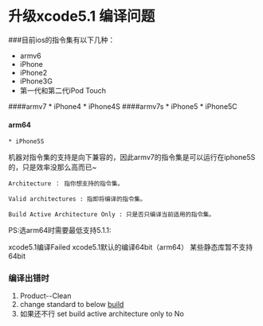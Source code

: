
# 升级xcode5.1 编译问题
###目前ios的指令集有以下几种：

* armv6
* iPhone
* iPhone2
* iPhone3G
* 第一代和第二代iPod Touch

####armv7
	* iPhone4
	* iPhone4S
####armv7s
	* iPhone5
	* iPhone5C
#### arm64
	* iPhone5S
 
 机器对指令集的支持是向下兼容的，因此armv7的指令集是可以运行在iphone5S的，只是效率没那么高而已~

 
	Architecture ： 指你想支持的指令集。

	Valid architectures : 指即将编译的指令集。

	Build Active Architecture Only : 只是否只编译当前适用的指令集。

 

PS:选arm64时需要最低支持5.1.1:

xcode5.1编译Failed xcode5.1默认的编译64bit（arm64） 某些静态库暂不支持64bit

### 编译出错时
1. Product--Clean
2. change standard to below
	[build](https://github.com/wangdeshui/wiki-images/raw/master/xcode5.1-build-issue.png)
3. 如果还不行 set build active architecture only to No 